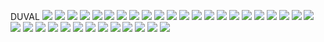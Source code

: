 DUVAL
![](../School_plots/DUVAL/ALFRED_I_D.png)
![](../School_plots/DUVAL/ANDREW_JAC.png)
![](../School_plots/DUVAL/ATLANTIC_C.png)
![](../School_plots/DUVAL/A_PHILIP_R.png)
![](../School_plots/DUVAL/BALDWIN_SE.png)
![](../School_plots/DUVAL/BISCAYNE.png)
![](../School_plots/DUVAL/DARNELL_CO.png)
![](../School_plots/DUVAL/DOUGLAS_AN.png)
![](../School_plots/DUVAL/DUNCAN_U_F.png)
![](../School_plots/DUVAL/DUVAL_CHAR.png)
![](../School_plots/DUVAL/DUVAL_MYCR.png)
![](../School_plots/DUVAL/EDWARD_H_W.png)
![](../School_plots/DUVAL/ENGLEWOOD.png)
![](../School_plots/DUVAL/FIRST_COAS.png)
![](../School_plots/DUVAL/FORT_CAROL.png)
![](../School_plots/DUVAL/FRANK_H_PE.png)
![](../School_plots/DUVAL/JAMES_WELD.png)
![](../School_plots/DUVAL/JEAN_RIBAU.png)
![](../School_plots/DUVAL/KIRBYSMITH.png)
![](../School_plots/DUVAL/LONE_STAR.png)
![](../School_plots/DUVAL/MANDARIN.png)
![](../School_plots/DUVAL/MAYPORT.png)
![](../School_plots/DUVAL/PAXON_ADVA.png)
![](../School_plots/DUVAL/RIVER_CITY.png)
![](../School_plots/DUVAL/ROBERT_E_L.png)
![](../School_plots/DUVAL/SAMUEL_W_W.png)
![](../School_plots/DUVAL/SANDALWOOD.png)
![](../School_plots/DUVAL/SOUTHSIDE.png)
![](../School_plots/DUVAL/STANTON_CO.png)
![](../School_plots/DUVAL/TERRY_PARK.png)
![](../School_plots/DUVAL/THE_BRIDGE.png)
![](../School_plots/DUVAL/TWIN_LAKES.png)
![](../School_plots/DUVAL/WESTSIDE.png)
![](../School_plots/DUVAL/WILLIAM_M_.png)
![](../School_plots/DUVAL/_FOR_ACCEL.png)
